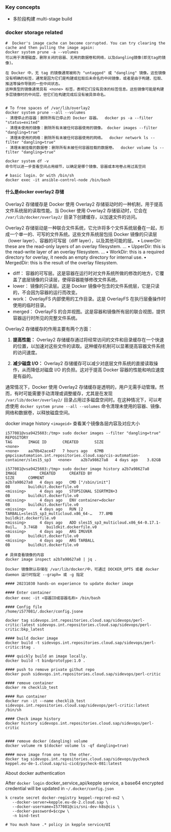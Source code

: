 ### Key concepts
- 多阶段构建 multi-stage build 


### docker storage related
```
#  Docker's image cache can become corrupted. You can try clearing the cache and then pulling the image again: 
docker system prune -a --volumes
可以用于清理磁盘，删除关闭的容器、无用的数据卷和网络，以及dangling镜像(即无tag的镜像)。

在 Docker 中，无 tag 的镜像通常被称为 "untagged" 或 "dangling" 镜像。这些镜像没有明确的标签，通常是因为它们是构建或拉取后未命名的中间镜像，或者是由于构建、拉取、推送等操作导致的一些中间状态。
这种类型的镜像通常具有 <none> 标签，表明它们没有具体的标签信息。这些镜像可能是构建多层镜像时的中间层，但它们在构建完成后没有被具体命名。


# To free spaces of /var/lib/overlay2
docker system prune --all --volumes
- 清理停止的容器：删除所有已停止的 Docker 容器。  docker ps -a --filter "status=exited"
- 清理未使用的镜像：删除所有未被任何容器使用的镜像。 docker images --filter "dangling=true"
- 清理未使用的网络：删除所有未被任何容器使用的网络。  docker network ls --filter "dangling=true"
- 清理未被挂载的数据卷：删除所有未被任何容器挂载的数据卷。  docker volume ls --filter "dangling=true"

docker system df -v 
命令可以进一步查看空间占用细节，以确定是哪个镜像、容器或本地卷占用过高空间

# basic login. Or with /bin/sh
docker exec -it ansible-control-node /bin/bash
```
#### 什么是docker overlay2 存储 
Overlay2 存储缓存是 Docker 使用 Overlay2 存储驱动时的一种机制，用于提高文件系统层的读取性能。当 Docker 使用 Overlay2 存储驱动时，它会在 `/var/lib/docker/overlay2/` 目录下创建缓存，以加速文件的访问。

Overlay2 存储驱动是一种联合文件系统，它允许将多个文件系统层叠在一起，形成一个单一的、可写的文件系统。这些文件系统层包括 Docker 镜像的只读层（lower layer）、容器的可写层（diff layer），以及其他可能的层。
	• LowerDir: these are the read-only layers of an overlay filesystem. ...
	• UpperDir: this is the read-write layer of an overlay filesystem. ...
	• WorkDir: this is a required directory for overlay, it needs an empty directory for internal use.
   • MergedDir: this is the result of the overlay filesystem.
   - diff： 容器的可写层。这是容器在运行时对文件系统所做的修改的地方，它覆盖了底层镜像的只读层，使得容器能够修改文件系统。
   - lower： 镜像的只读层。这是 Docker 镜像中包含的文件系统层，它是只读的，不会因为容器的运行而改变。
   - work： OverlayFS 内部使用的工作目录。这是 OverlayFS 在执行层叠操作时使用的临时目录。
   - merged： OverlayFS 的合并视图。这是容器和镜像所有层的联合视图，提供容器运行时所见的完整文件系统。

Overlay2 存储缓存的作用主要有两个方面：

1. **提高性能：** Overlay2 存储缓存通过将经常访问的文件和目录缓存在一个快速的位置，以加速对这些文件的读取。这种缓存机制可以显著提高容器文件系统的访问速度。

2. **减少磁盘 I/O：** Overlay2 存储缓存可以减少对底层文件系统的直接读取操作，从而降低对磁盘 I/O 的负担。这对于提高 Docker 容器的性能和响应速度是有益的。

通常情况下，Docker 使用 Overlay2 存储缓存是透明的，用户无需手动管理。然而，有时可能需要手动清理或调整缓存，尤其是在发现 `/var/lib/docker/overlay2/` 目录占用过多磁盘空间时。在这种情况下，可以考虑使用 `docker system prune --all --volumes` 命令清理未使用的容器、镜像、网络和数据卷，以释放磁盘空间。


docker image history `<imageid>` 查看某个镜像各层内容及对应大小
```
i577081@vsa9425603:/tmp> sudo docker images --filter "dangling=true"
REPOSITORY                                                                        TAG       IMAGE ID       CREATED       SIZE
<none>                                                                            <none>    aa70b42ace47   7 hours ago   67MB
gmpcisautomation.int.repositories.cloud.sap/cis-automation-container/sles15_sp3   <none>    a2b7a98627a8   4 days ago    3.82GB

i577081@vsa9425603:/tmp> sudo docker image history a2b7a98627a8
IMAGE          CREATED      CREATED BY                                      SIZE      COMMENT
a2b7a98627a8   4 days ago   CMD ["/sbin/init"]                              0B        buildkit.dockerfile.v0
<missing>      4 days ago   STOPSIGNAL SIGRTMIN+3                           0B        buildkit.dockerfile.v0
<missing>      4 days ago   ENV container=docker                            0B        buildkit.dockerfile.v0
<missing>      4 days ago   RUN |2 TARBALL=sles15_sp3_multicloud.x86_64-…   77.8MB    buildkit.dockerfile.v0
<missing>      4 days ago   ADD sles15_sp3_multicloud.x86_64-0.17.1-Buil…   3.74GB    buildkit.dockerfile.v0
<missing>      4 days ago   ARG IMGVER                                      0B        buildkit.dockerfile.v0
<missing>      4 days ago   ARG TARBALL                                     0B        buildkit.dockerfile.v0

# 具体查看镜像的内容
docker image inspect a2b7a98627a8 | jq . 

```

```
Docker 镜像默认存储在 /var/lib/docker/中，可通过 DOCKER_OPTS 或者 docker daemon 运行时指定 --graph= 或 -g 指定

#### 20231030 hands-on experience to update docker image
```

```
#### Enter container
docker exec -it <容器ID或容器名称> /bin/bash

#### Config file
/home/i577081/.docker/config.jsone

docker tag sidevops.int.repositories.cloud.sap/sidevops/perl-critic:latest sidevops.int.repositories.cloud.sap/sidevops/perl-critic:bkp_latest

#### build docker image
docker build -t sidevops.int.repositories.cloud.sap/sidevops/perl-critic:$tag .

#### quickly build an image locally.
docker build -t bindprototype:1.0 .

#### push to remove private githut repo
docker push sidevops.int.repositories.cloud.sap/sidevops/perl-critic

#### remove container
docker rm checklib_test 

#### Run container 
docker run -it --name checklib_test sidevops.int.repositories.cloud.sap/sidevops/perl-critic:latest /bin/sh

#### Check image history
docker history sidevops.int.repositories.cloud.sap/sidevops/perl-critic


#### remove docker (dangling) volume
docker volume rm $(docker volume ls -qf dangling=true)

#### move image from one to the other.
docker tag sidevops.int.repositories.cloud.sap/sidevops/pycheck keppel.eu-de-1.cloud.sap/si-cicd/pycheck-081:latest
```

About docker authentication

After `docker login` docker_service_api/kepple service, a base64 encrypted credential will be updated in `~/.docker/config.json`

```
k create secret docker-registry keppel-regcred-eu2 \ 
   --docker-server=kepple.eu-de-2.cloud.sap \
   --docker-username=I577081@cis/sni-dev-k8s@cis \
   --docker-password=$ccpw \ 
   -n bind-test

# You mush have .* policy in kepple service/UI
```